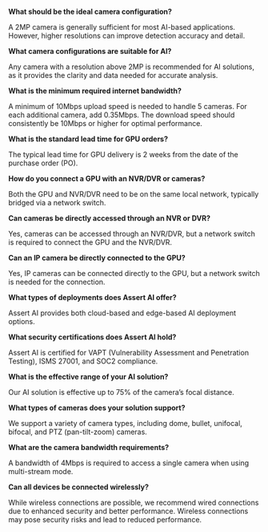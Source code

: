 **What should be the ideal camera configuration?**

A 2MP camera is generally sufficient for most AI-based applications. However, higher resolutions can improve detection accuracy and detail.

**What camera configurations are suitable for AI?**

Any camera with a resolution above 2MP is recommended for AI solutions, as it provides the clarity and data needed for accurate analysis.

**What is the minimum required internet bandwidth?**

A minimum of 10Mbps upload speed is needed to handle 5 cameras. For each additional camera, add 0.35Mbps. The download speed should consistently be 10Mbps or higher for optimal performance.

**What is the standard lead time for GPU orders?**

The typical lead time for GPU delivery is 2 weeks from the date of the purchase order (PO).

**How do you connect a GPU with an NVR/DVR or cameras?**

Both the GPU and NVR/DVR need to be on the same local network, typically bridged via a network switch.

**Can cameras be directly accessed through an NVR or DVR?**

Yes, cameras can be accessed through an NVR/DVR, but a network switch is required to connect the GPU and the NVR/DVR.

**Can an IP camera be directly connected to the GPU?**

Yes, IP cameras can be connected directly to the GPU, but a network switch is needed for the connection.

**What types of deployments does Assert AI offer?**

Assert AI provides both cloud-based and edge-based AI deployment options.

**What security certifications does Assert AI hold?**

Assert AI is certified for VAPT (Vulnerability Assessment and Penetration Testing), ISMS 27001, and SOC2 compliance.

**What is the effective range of your AI solution?**

Our AI solution is effective up to 75% of the camera’s focal distance.

**What types of cameras does your solution support?**

We support a variety of camera types, including dome, bullet, unifocal, bifocal, and PTZ (pan-tilt-zoom) cameras.

**What are the camera bandwidth requirements?**

A bandwidth of 4Mbps is required to access a single camera when using multi-stream mode.

**Can all devices be connected wirelessly?**

While wireless connections are possible, we recommend wired connections due to enhanced security and better performance. Wireless connections may pose security risks and lead to reduced performance.



